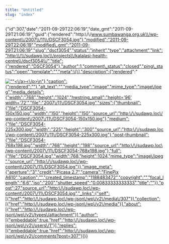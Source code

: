 ```yaml
---
title: "Untitled"
slug: "index"
---
```


{"id":307,"date":"2011-09-29T22:06:19","date\_gmt":"2011-09-29T21:06:19","guid":{"rendered":"http:\\/\\/www.sumbawanga.org.uk\\/wp-content\\/2007\\/11\\/DSCF3054.jpg"},"modified":"2011-09-29T22:06:19","modified\_gmt":"2011-09-29T21:06:19","slug":"dscf3054","status":"inherit","type":"attachment","link":"http:\\/\\/sudawp.loc\\/projects\\/kalalasi-health-centre\\/dscf3054\\/","title":{"rendered":"DSCF3054"},"author":1,"comment\_status":"closed","ping\_status":"open","template":"","meta":\[\],"description":{"rendered":"

[![\"\"](\"http:\/\/sudawp.loc\/wp-content\/2007\/11\/DSCF3054-225x300.jpg\")<\\/a><\\/p>\\n"},"caption":{"rendered":""},"alt\_text":"","media\_type":"image","mime\_type":"image\\/jpeg","media\_details":{"width":"768","height":"1024","hwstring\_small":"height='96' width='72'","file":"2007\\/11\\/DSCF3054.jpg","sizes":{"thumbnail":{"file":"DSCF3054-150x150.jpg","width":"150","height":"150","source\_url":"http:\\/\\/sudawp.loc\\/wp-content\\/2007\\/11\\/DSCF3054-150x150.jpg"},"medium":{"file":"DSCF3054-225x300.jpg","width":"225","height":"300","source\_url":"http:\\/\\/sudawp.loc\\/wp-content\\/2007\\/11\\/DSCF3054-225x300.jpg"},"post-thumbnail":{"file":"DSCF3054-768x198.jpg","width":"768","height":"198","source\_url":"http:\\/\\/sudawp.loc\\/wp-content\\/2007\\/11\\/DSCF3054-768x198.jpg"},"full":{"file":"DSCF3054.jpg","width":768,"height":1024,"mime\_type":"image\\/jpeg","source\_url":"http:\\/\\/sudawp.loc\\/wp-content\\/2007\\/11\\/DSCF3054.jpg"}},"image\_meta":{"aperture":"3","credit":"Picasa 2.7","camera":"FinePix A610","caption":"","created\_timestamp":"1188483472","copyright":"","focal\_length":"6.6","iso":"200","shutter\_speed":"0.00833333333333","title":""}},"post":27,"source\_url":"http:\\/\\/sudawp.loc\\/wp-content\\/2007\\/11\\/DSCF3054.jpg","\_links":{"self":\[{"href":"http:\\/\\/sudawp.loc\\/wp-json\\/wp\\/v2\\/media\\/307"}\],"collection":\[{"href":"http:\\/\\/sudawp.loc\\/wp-json\\/wp\\/v2\\/media"}\],"about":\[{"href":"http:\\/\\/sudawp.loc\\/wp-json\\/wp\\/v2\\/types\\/attachment"}\],"author":\[{"embeddable":true,"href":"http:\\/\\/sudawp.loc\\/wp-json\\/wp\\/v2\\/users\\/1"}\],"replies":\[{"embeddable":true,"href":"http:\\/\\/sudawp.loc\\/wp-json\\/wp\\/v2\\/comments?post=307"}\]}}](http:\/\/sudawp.loc\/wp-content\/2007\/11\/DSCF3054.jpg)